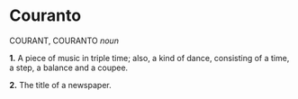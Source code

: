 # Couranto

COURANT, COURANTO _noun_

**1.** A piece of music in triple time; also, a kind of dance, consisting of a time, a step, a balance and a coupee.

**2.** The title of a newspaper.